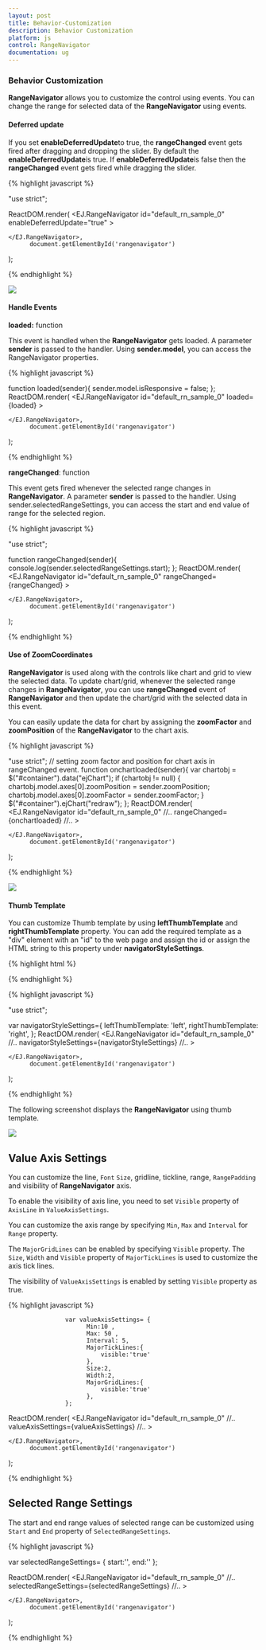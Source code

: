 ```yaml
---
layout: post
title: Behavior-Customization
description: Behavior Customization
platform: js
control: RangeNavigator
documentation: ug
---
```


### Behavior Customization

**RangeNavigator** allows you to customize the control using events. You can change the range for selected data of the **RangeNavigator** using events.

#### Deferred update

If you set **enableDeferredUpdate**to true, the **rangeChanged** event gets fired after dragging and dropping the slider. By default the **enableDeferredUpdate**is true. If **enableDeferredUpdate**is false then the **rangeChanged** event gets fired while dragging the slider.


{% highlight javascript %}


"use strict";

ReactDOM.render(
    <EJ.RangeNavigator id="default_rn_sample_0"
	enableDeferredUpdate="true"
    >
                  
    </EJ.RangeNavigator>,
		  document.getElementById('rangenavigator')
);


{% endhighlight %}


![](/js/RangeNavigator/Behavior-Customization_images/Behavior-Customization_img1.png) 


#### Handle Events

**loaded:** function

This event is handled when the **RangeNavigator** gets loaded. A parameter **sender** is passed to the handler. Using **sender.model**, you can access the RangeNavigator properties. 

{% highlight javascript %}


function loaded(sender){
	sender.model.isResponsive = false;
};
ReactDOM.render(
    <EJ.RangeNavigator id="default_rn_sample_0"
	loaded={loaded}
    >
                  
    </EJ.RangeNavigator>,
		  document.getElementById('rangenavigator')
);


{% endhighlight %}


**rangeChanged**: function

This event gets fired whenever the selected range changes in **RangeNavigator**. A parameter **sender** is passed to the handler. Using sender.selectedRangeSettings, you can access the start and end value of range for the selected region. 

{% highlight javascript %}


"use strict";

function rangeChanged(sender){
	console.log(sender.selectedRangeSettings.start);
};
ReactDOM.render(
    <EJ.RangeNavigator id="default_rn_sample_0"
	rangeChanged={rangeChanged}
    >
                  
    </EJ.RangeNavigator>,
		  document.getElementById('rangenavigator')
);


{% endhighlight %}

#### Use of ZoomCoordinates

**RangeNavigator** is used along with the controls like chart and grid to view the selected data. To update chart/grid, whenever the selected range changes in **RangeNavigator**, you can use **rangeChanged** event of **RangeNavigator** and then update the chart/grid with the selected data in this event. 

You can easily update the data for chart by assigning the **zoomFactor** and **zoomPosition** of the **RangeNavigator** to the chart axis.

{% highlight javascript %}


"use strict";
// setting zoom factor and position for chart axis in rangeChanged event.
function onchartloaded(sender){
	var chartobj = $("#container").data("ejChart");
    if (chartobj != null) {
        chartobj.model.axes[0].zoomPosition = sender.zoomPosition;
        chartobj.model.axes[0].zoomFactor = sender.zoomFactor;
    }
    $("#container").ejChart("redraw");
};
ReactDOM.render(
    <EJ.RangeNavigator id="default_rn_sample_0"
	//..
	rangeChanged={onchartloaded}
	//..
    >
                  
    </EJ.RangeNavigator>,
		  document.getElementById('rangenavigator')
);


{% endhighlight %}



![](/js/RangeNavigator/Behavior-Customization_images/Behavior-Customization_img2.png) 

#### Thumb Template

You can customize Thumb template by using **leftThumbTemplate** and **rightThumbTemplate** property. You can add the required template as a "div" element with an "id" to the web page and assign the id or assign the HTML string to this property under **navigatorStyleSettings**.

{% highlight html %}

 
<script type="text/x-jsrender" id="left" >
           <svg height="24" width="32" style="fill:#DD4A4A;stroke:black;">
                <path d="M2 2 L2 22 L22 22 L32 12 L22 2 Z" />
           </svg>
</script>
<script type="text/x-jsrender" id="right">
           <svg height="24" width="32" style="fill:#DD4A4A;stroke:black; ">
               <path d="M2 12 L12 22 L32 22 L32 2 L12 2 Z" />
           </svg>
</script>
{% endhighlight %}

{% highlight javascript %}

"use strict";

var navigatorStyleSettings={
     leftThumbTemplate: 'left',
     rightThumbTemplate: 'right',
};
ReactDOM.render(
    <EJ.RangeNavigator id="default_rn_sample_0"
	//..
	navigatorStyleSettings={navigatorStyleSettings}
	//..
    >
                  
    </EJ.RangeNavigator>,
		  document.getElementById('rangenavigator')
);


{% endhighlight %}



The following screenshot displays the **RangeNavigator** using thumb template.

![](/js/RangeNavigator/Behavior-Customization_images/Behavior-Customization_img3.png) 

## Value Axis Settings

You can customize the line, `Font` `Size`, gridline, tickline, range, `RangePadding` and visibility of **RangeNavigator** axis.

To enable the visibility of axis line, you need to set `Visible` property of `AxisLine` in `ValueAxisSettings`. 

You can customize the axis range by specifying `Min`, `Max` and `Interval` for `Range` property.

The `MajorGridLines` can be enabled by specifying `Visible` property. The `Size`, `Width` and `Visible` property of `MajorTickLines` is used to customize the axis tick lines.

The visibility of `ValueAxisSettings` is enabled by setting `Visible` property as true. 

{% highlight javascript %}


                    
                    var valueAxisSettings= {
                          Min:10 ,
                          Max: 50 ,
                          Interval: 5,                          
                          MajorTickLines:{
                              visible:'true'
                          },
                          Size:2,
                          Width:2,
                          MajorGridLines:{
                              visible:'true'
                          },
                    };


ReactDOM.render(
    <EJ.RangeNavigator id="default_rn_sample_0"
	//..
	valueAxisSettings={valueAxisSettings}
	//..
    >
                  
    </EJ.RangeNavigator>,
		  document.getElementById('rangenavigator')
);



{% endhighlight %}

## Selected Range Settings

The start and end range values of selected range can be customized using `Start` and `End` property of `SelectedRangeSettings`.

{% highlight javascript %}

var selectedRangeSettings= {
                          start:'',
                          end:''
                    };


ReactDOM.render(
    <EJ.RangeNavigator id="default_rn_sample_0"
	//..
	selectedRangeSettings={selectedRangeSettings}
	//..
    >
                  
    </EJ.RangeNavigator>,
		  document.getElementById('rangenavigator')
);

{% endhighlight %}

